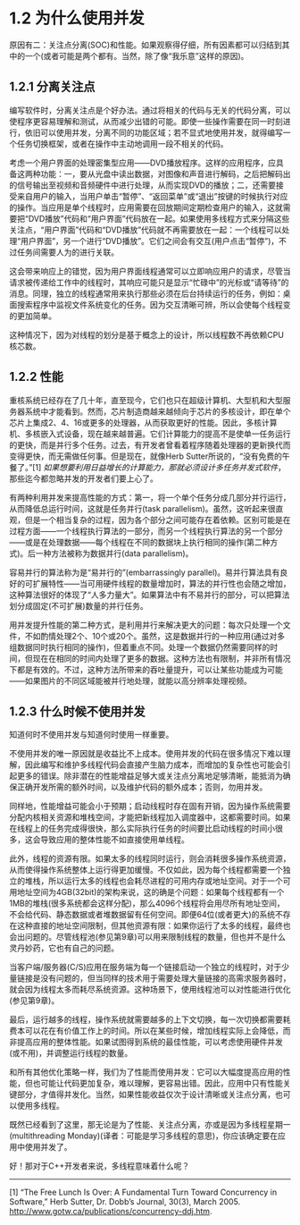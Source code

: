 # 1.2 为什么使用并发

原因有二：关注点分离(SOC)和性能。如果观察得仔细，所有因素都可以归结到其中的一个(或者可能是两个都有。当然，除了像“我乐意”这样的原因)。

## 1.2.1 分离关注点

编写软件时，分离关注点是个好办法。通过将相关的代码与无关的代码分离，可以使程序更容易理解和测试，从而减少出错的可能。即使一些操作需要在同一时刻进行，依旧可以使用并发，分离不同的功能区域；若不显式地使用并发，就得编写一个任务切换框架，或者在操作中主动地调用一段不相关的代码。

考虑一个用户界面的处理密集型应用——DVD播放程序。这样的应用程序，应具备这两种功能：一，要从光盘中读出数据，对图像和声音进行解码，之后把解码出的信号输出至视频和音频硬件中进行处理，从而实现DVD的播放；二，还需要接受来自用户的输入，当用户单击“暂停”、“返回菜单”或“退出”按键的时候执行对应的操作。当应用是单个线程时，应用需要在回放期间定期检查用户的输入，这就需要把“DVD播放”代码和“用户界面”代码放在一起。如果使用多线程方式来分隔这些关注点，“用户界面”代码和“DVD播放”代码就不再需要放在一起：一个线程可以处理“用户界面”，另一个进行“DVD播放”。它们之间会有交互(用户点击“暂停”)，不过任务间需要人为的进行关联。

这会带来响应上的错觉，因为用户界面线程通常可以立即响应用户的请求，尽管当请求被传递给工作中的线程时，其响应可能只是显示“忙碌中”的光标或“请等待”的消息。同理，独立的线程通常用来执行那些必须在后台持续运行的任务，例如：桌面搜索程序中监视文件系统变化的任务。因为交互清晰可辨，所以会使每个线程变的更加简单。

这种情况下，因为对线程的划分是基于概念上的设计，所以线程数不再依赖CPU核芯数。

## 1.2.2 性能

重核系统已经存在了几十年，直至现今，它们也只在超级计算机、大型机和大型服务器系统中才能看到。然而，芯片制造商越来越倾向于芯片的多核设计，即在单个芯片上集成2、4、16或更多的处理器，从而获取更好的性能。因此，多核计算机、多核嵌入式设备，现在越来越普遍。它们计算能力的提高不是使单一任务运行的更快，而是并行多个任务。过去，有开发者曾看着程序随着处理器的更新换代而变得更快，而无需做任何事。但是现在，就像Herb Sutter所说的，“没有免费的午餐了。”[1] *如果想要利用日益增长的计算能力，那就必须设计多任务并发式软件*，那些迄今都忽略并发的开发者们要上心了。

有两种利用并发来提高性能的方式：第一，将一个单个任务分成几部分并行运行，从而降低总运行时间，这就是任务并行(task parallelism)。虽然，这听起来很直观，但是一个相当复杂的过程，因为各个部分之间可能存在着依赖。区别可能是在过程方面——一个线程执行算法的一部分，而另一个线程执行算法的另一个部分——或是在处理数据——每个线程在不同的数据块上执行相同的操作(第二种方式)。后一种方法被称为数据并行(data parallelism)。

容易并行的算法称为是“易并行的”(embarrassingly parallel)。易并行算法具有良好的可扩展特性——当可用硬件线程的数量增加时，算法的并行性也会随之增加，这种算法很好的体现了“人多力量大”。如果算法中有不易并行的部分，可以把算法划分成固定(不可扩展)数量的并行任务。

用并发提升性能的第二种方式，是利用并行来解决更大的问题：每次只处理一个文件，不如酌情处理2个、10个或20个。虽然，这是数据并行的一种应用(通过对多组数据同时执行相同的操作)，但着重点不同。处理一个数据仍然需要同样的时间，但现在在相同的时间内处理了更多的数据。这种方法也有限制，并非所有情况下都是有效的。不过，这种方法所带来的吞吐量提升，可以让某些功能成为可能——如果图片的不同区域能被并行地处理，就能以高分辨率处理视频。

## 1.2.3 什么时候不使用并发

知道何时不使用并发与知道何时使用一样重要。

不使用并发的唯一原因就是收益比不上成本。使用并发的代码在很多情况下难以理解，因此编写和维护多线程代码会直接产生脑力成本，而增加的复杂性也可能会引起更多的错误。除非潜在的性能增益足够大或关注点分离地足够清晰，能抵消为确保正确开发所需的额外时间，以及维护代码的额外成本；否则，勿用并发。

同样地，性能增益可能会小于预期；启动线程时存在固有开销，因为操作系统需要分配内核相关资源和堆栈空间，才能把新线程加入调度器中，这都需要时间。如果在线程上的任务完成得很快，那么实际执行任务的时间要比启动线程的时间小很多，这会导致应用的整体性能不如直接使用单线程。

此外，线程的资源有限。如果太多的线程同时运行，则会消耗很多操作系统资源，从而使得操作系统整体上运行得更加缓慢。不仅如此，因为每个线程都需要一个独立的堆栈，所以运行太多的线程也会耗尽进程的可用内存或地址空间。对于一个可用地址空间为4GB(32bit)的架构来说，这的确是个问题：如果每个线程都有一个1MB的堆栈(很多系统都会这样分配)，那么4096个线程将会用尽所有地址空间，不会给代码、静态数据或者堆数据留有任何空间。即便64位(或者更大)的系统不存在这种直接的地址空间限制，但其他资源有限：如果你运行了太多的线程，最终也会出问题的。尽管线程池(参见第9章)可以用来限制线程的数量，但也并不是什么灵丹妙药，它也有自己的问题。

当客户端/服务器(C/S)应用在服务端为每一个链接启动一个独立的线程时，对于少量链接是没有问题的，但当同样的技术用于需要处理大量链接的高需求服务器时，就会因为线程太多而耗尽系统资源。这种场景下，使用线程池可以对性能进行优化(参见第9章)。

最后，运行越多的线程，操作系统就需要越多的上下文切换，每一次切换都需要耗费本可以花在有价值工作上的时间。所以在某些时候，增加线程实际上会降低，而非提高应用的整体性能。如果试图得到系统的最佳性能，可以考虑使用硬件并发(或不用)，并调整运行线程的数量。

和所有其他优化策略一样，我们为了性能而使用并发：它可以大幅度提高应用的性能，但也可能让代码更加复杂，难以理解，更容易出错。因此，应用中只有性能关键部分，才值得并发化。当然，如果性能收益仅次于设计清晰或关注点分离，也可以使用多线程。

既然已经看到了这里，那无论是为了性能、关注点分离，亦或是因为多线程星期一(multithreading Monday)(译者：可能是学习多线程的意思)，你应该确定要在应用中使用并发了。

好！那对于C++开发者来说，多线程意味着什么呢？

----------

[1] “The Free Lunch Is Over: A Fundamental Turn Toward Concurrency in Software,” Herb Sutter, Dr. Dobb’s Journal, 30(3), March 2005. http://www.gotw.ca/publications/concurrency-ddj.htm.
